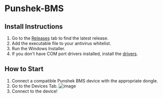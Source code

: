# Punshek-BMS
## Install Instructions
1. Go to the [Releases](https://github.com/1rbg/Punshek-BMS/releases) tab to find the latest release.
2. Add the executable file to your antivirus whitelist.
3. Run the Windows Installer.
4. If you don't have COM port drivers installed, install the [drivers](https://ftdichip.com/drivers/vcp-drivers/).
## How to Start
1. Connect a compatible Punshek BMS device with the appropriate dongle.
2. Go to the Devices Tab. 
![image](https://github.com/1rbg/Punshek-BMS/assets/96899112/2dd77db7-6d74-4fa7-aef4-3cdee396818c)
3. Connect to the device! 

